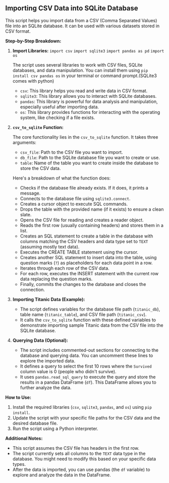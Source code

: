 ## Importing CSV Data into SQLite Database

This script helps you import data from a CSV (Comma Separated Values) file into an SQLite database. It can be used with various datasets stored in CSV format.

**Step-by-Step Breakdown:**

1. **Import Libraries:**
`import csv`
`import sqlite3`
`import pandas as pd`
`import os`


   The script uses several libraries to work with CSV files, SQLite databases, and data manipulation. You can install them using `pip install csv pandas os` in your terminal or command prompt.(SQLite3 comes with python)

   - `csv`: This library helps you read and write data in CSV format.
   - `sqlite3`: This library allows you to interact with SQLite databases.
   - `pandas`: This library is powerful for data analysis and manipulation, especially useful after importing data.
   - `os`: This library provides functions for interacting with the operating system, like checking if a file exists.

2. **`csv_to_sqlite` Function:**

   The core functionality lies in the `csv_to_sqlite` function. It takes three arguments:

   - `csv_file`: Path to the CSV file you want to import.
   - `db_file`: Path to the SQLite database file you want to create or use.
   - `table`: Name of the table you want to create inside the database to store the CSV data.

   Here's a breakdown of what the function does:

     - Checks if the database file already exists. If it does, it prints a message.
     - Connects to the database file using `sqlite3.connect`.
     - Creates a cursor object to execute SQL commands.
     - Drops the table with the provided name (if it exists) to ensure a clean slate.
     - Opens the CSV file for reading and creates a reader object.
     - Reads the first row (usually containing headers) and stores them in a list.
     - Creates an SQL statement to create a table in the database with columns matching the CSV headers and data type set to `TEXT` (assuming mostly text data).
     - Executes the CREATE TABLE statement using the cursor.
     - Creates another SQL statement to insert data into the table, using question marks (`?`) as placeholders for each data point in a row.
     - Iterates through each row of the CSV data.
     - For each row, executes the INSERT statement with the current row data replacing the question marks.
     - Finally, commits the changes to the database and closes the connection.

3. **Importing Titanic Data (Example):**

   - The script defines variables for the database file path (`titanic_db`), table name (`titanic_table`), and CSV file path (`titanic_csv`).
   - It calls the `csv_to_sqlite` function with these defined variables to demonstrate importing sample Titanic data from the CSV file into the SQLite database.

4. **Querying Data (Optional):**

   - The script includes commented-out sections for connecting to the database and querying data. You can uncomment these lines to explore the imported data.
   - It defines a query to select the first 10 rows where the `Survived` column value is 0 (people who didn't survive).
   - It uses `pandas.read_sql_query` to execute the query and store the results in a pandas DataFrame (`df`). This DataFrame allows you to further analyze the data.

**How to Use:**

1. Install the required libraries (`csv`, `sqlite3`, `pandas`, and `os`) using `pip install`.
2. Update the script with your specific file paths for the CSV data and the desired database file.
3. Run the script using a Python interpreter.

**Additional Notes:**

- This script assumes the CSV file has headers in the first row.
- The script currently sets all columns to the `TEXT` data type in the database. You might need to modify this based on your specific data types.
- After the data is imported, you can use pandas (the `df` variable) to explore and analyze the data in the DataFrame.
